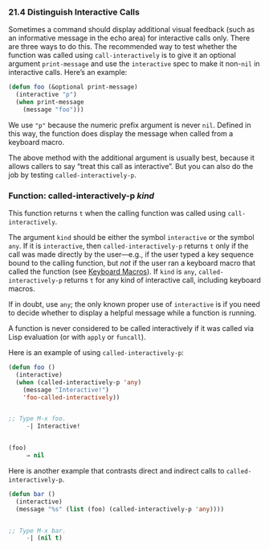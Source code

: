 

### 21.4 Distinguish Interactive Calls

Sometimes a command should display additional visual feedback (such as an informative message in the echo area) for interactive calls only. There are three ways to do this. The recommended way to test whether the function was called using `call-interactively` is to give it an optional argument `print-message` and use the `interactive` spec to make it non-`nil` in interactive calls. Here’s an example:

```lisp
(defun foo (&optional print-message)
  (interactive "p")
  (when print-message
    (message "foo")))
```

We use `"p"` because the numeric prefix argument is never `nil`. Defined in this way, the function does display the message when called from a keyboard macro.

The above method with the additional argument is usually best, because it allows callers to say “treat this call as interactive”. But you can also do the job by testing `called-interactively-p`.

### Function: **called-interactively-p** *kind*

This function returns `t` when the calling function was called using `call-interactively`.

The argument `kind` should be either the symbol `interactive` or the symbol `any`. If it is `interactive`, then `called-interactively-p` returns `t` only if the call was made directly by the user—e.g., if the user typed a key sequence bound to the calling function, but *not* if the user ran a keyboard macro that called the function (see [Keyboard Macros](Keyboard-Macros.html)). If `kind` is `any`, `called-interactively-p` returns `t` for any kind of interactive call, including keyboard macros.

If in doubt, use `any`; the only known proper use of `interactive` is if you need to decide whether to display a helpful message while a function is running.

A function is never considered to be called interactively if it was called via Lisp evaluation (or with `apply` or `funcall`).

Here is an example of using `called-interactively-p`:

```lisp
(defun foo ()
  (interactive)
  (when (called-interactively-p 'any)
    (message "Interactive!")
    'foo-called-interactively))
```

```lisp
```

```lisp
;; Type M-x foo.
     -| Interactive!
```

```lisp
```

```lisp
(foo)
     ⇒ nil
```

Here is another example that contrasts direct and indirect calls to `called-interactively-p`.

```lisp
(defun bar ()
  (interactive)
  (message "%s" (list (foo) (called-interactively-p 'any))))
```

```lisp
```

```lisp
;; Type M-x bar.
     -| (nil t)
```

